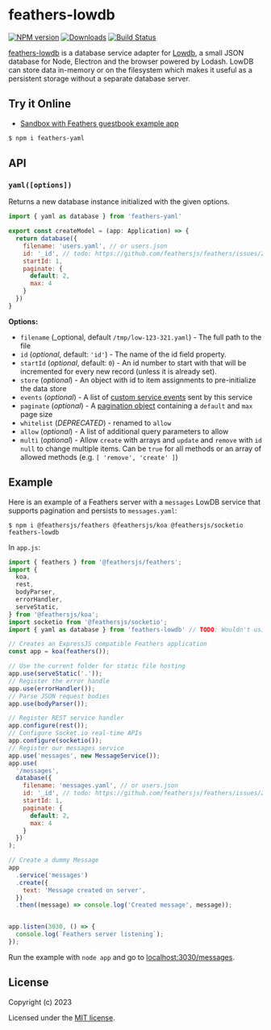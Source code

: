 # feathers-lowdb

[![NPM version][npm-image]][npm-url]
[![Downloads][downloads-image]][downloads-url]
[![Build Status][build-image]][repo-url]

[feathers-lowdb](repo-url) is a database service adapter for [Lowdb][lowdb-repo], a small JSON database for Node, Electron and the browser powered by Lodash. LowDB can store data in-memory or on the filesystem which makes it useful as a persistent storage without a separate database server.

## Try it Online 

- [Sandbox with Feathers guestbook example app](https://stackblitz.com/fork/feathers-lowdb-example?file=src/services/messages.service.js)


```bash
$ npm i feathers-yaml
```

## API

### `yaml([options])`

Returns a new database instance initialized with the given options.

```js
import { yaml as database } from 'feathers-yaml'

export const createModel = (app: Application) => {
  return database({
    filename: 'users.yaml', // or users.json
    id: '_id', // todo: https://github.com/feathersjs/feathers/issues/2839
    startId: 1,
    paginate: {
      default: 2,
      max: 4
    }
  })
}
```

**Options:**

- `filename` (_optional, default `/tmp/low-123-321.yaml`) - The full path to the file
- `id` (_optional_, default: `'id'`) - The name of the id field property.
- `startId` (_optional_, default: `0`) - An id number to start with that will be incremented for every new record (unless it is already set).
- `store` (_optional_) - An object with id to item assignments to pre-initialize the data store
- `events` (_optional_) - A list of [custom service events](https://docs.feathersjs.com/api/events.html#custom-events) sent by this service
- `paginate` (_optional_) - A [pagination object](https://docs.feathersjs.com/api/databases/common.html#pagination) containing a `default` and `max` page size
- `whitelist` (_DEPRECATED_) - renamed to `allow`
- `allow` (_optional_) - A list of additional query parameters to allow
- `multi` (_optional_) - Allow `create` with arrays and `update` and `remove` with `id` `null` to change multiple items. Can be `true` for all methods or an array of allowed methods (e.g. `[ 'remove', 'create' ]`)

## Example

Here is an example of a Feathers server with a `messages` LowDB service that supports pagination and persists to `messages.yaml`:

```
$ npm i @feathersjs/feathers @feathersjs/koa @feathersjs/socketio feathers-lowdb
```

In `app.js`:

```js
import { feathers } from '@feathersjs/feathers';
import {
  koa,
  rest,
  bodyParser,
  errorHandler,
  serveStatic,
} from '@feathersjs/koa';
import socketio from '@feathersjs/socketio';
import { yaml as database } from 'feathers-lowdb' // TODO: Wouldn't using LowDBService directly be better?

// Creates an ExpressJS compatible Feathers application
const app = koa(feathers());

// Use the current folder for static file hosting
app.use(serveStatic('.'));
// Register the error handle
app.use(errorHandler());
// Parse JSON request bodies
app.use(bodyParser());

// Register REST service handler
app.configure(rest());
// Configure Socket.io real-time APIs
app.configure(socketio());
// Register our messages service
app.use('messages', new MessageService());
app.use(
  '/messages',
  database({
    filename: 'messages.yaml', // or users.json
    id: '_id', // todo: https://github.com/feathersjs/feathers/issues/2839
    startId: 1,
    paginate: {
      default: 2,
      max: 4
    }
  })
);

// Create a dummy Message
app
  .service('messages')
  .create({
    text: 'Message created on server',
  })
  .then((message) => console.log('Created message', message));


app.listen(3030, () => {
  console.log(`Feathers server listening`);
});
```

Run the example with `node app` and go to [localhost:3030/messages](http://localhost:3030/messages).

## License

Copyright (c) 2023

Licensed under the [MIT license](LICENSE).

[npm-image]: https://img.shields.io/npm/v/feathers-lowdb.svg?style=flat-square
[npm-url]: https://npmjs.org/package/feathers-lowdb
[downloads-image]: http://img.shields.io/npm/dm/feathers-lowdb.svg?style=flat-square
[downloads-url]: https://npmjs.org/package/feathers-lowdb
[build-image]: https://github.com/lwhiteley/feathers-lowdb/workflows/test-lib/badge.svg
[repo-url]: https://github.com/lwhiteley/feathers-lowdb
[lowdb-repo]: https://github.com/typicode/lowdb
